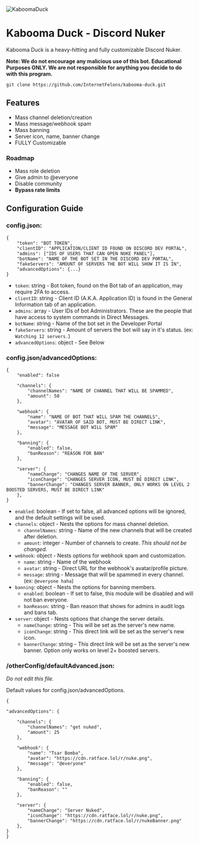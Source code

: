 ![KaboomaDuck](https://github.com/InternetFelons/kabooma-duck/assets/86261944/a99a1ae4-f701-4a7e-a7ad-17854828996c)
# Kabooma Duck - Discord Nuker
Kabooma Duck is a heavy-hitting and fully customizable Discord Nuker. 

**Note: We do not encourage any malicious use of this bot. Educational Purposes ONLY. We are not responsible for anything you decide to do with this program.** 

    git clone https://github.com/InternetFelons/kabooma-duck.git

## Features
 - Mass channel deletion/creation
 - Mass message/webhook spam
 - Mass banning
 - Server icon, name, banner change
 - FULLY Customizable
### Roadmap
- Mass role deletion
- Give admin to @everyone
- Disable community
- **Bypass rate limits**

## Configuration Guide
 ### config.json:

    {
		"token": "BOT TOKEN",
		"clientID": "APPLICATION/CLIENT ID FOUND ON DISCORD DEV PORTAL",
		"admins": ["IDS OF USERS THAT CAN OPEN NUKE PANEL"],
		"botName": "NAME OF THE BOT SET IN THE DISCORD DEV PORTAL",
		"fakeServers": "AMOUNT OF SERVERS THE BOT WILL SHOW IT IS IN",
		"advancedOptions": {...}
	}

 - `token`: string - Bot token, found on the Bot tab of an application, may require 2FA to access.
 - `clientID`: string - Client ID (A.K.A. Application ID) is found in the General Information tab of an application.
 - `admins`: array - User IDs of bot Administrators. These are the people that have access to system commands in Direct Messages.
 - `botName`: string - Name of the bot set in the Developer Portal
 - `fakeServers`: string - Amount of servers the bot will say in it's status. (ex: `Watching 12 servers.`)
 - `advancedOptions`: object - See Below

### config.json/advancedOptions:

    {
		"enabled": false
		
		"channels": {
			"channelNames": "NAME OF CHANNEL THAT WILL BE SPAMMED",
			"amount": 50
		},

		"webhook": {
			"name": "NAME OF BOT THAT WILL SPAM THE CHANNELS",
			"avatar": "AVATAR OF SAID BOT, MUST BE DIRECT LINK",
			"message": "MESSAGE BOT WILL SPAM"
		},

		"banning": {
			"enabled": false,
			"banReason": "REASON FOR BAN"
		},
		
		"server": {
			"nameChange": "CHANGES NAME OF THE SERVER",
			"iconChange": "CHANGES SERVER ICON, MUST BE DIRECT LINK",
			"bannerChange": "CHANGES SERVER BANNER, ONLY WORKS ON LEVEL 2 BOOSTED SERVERS, MUST BE DIRECT LINK"
		},
	}

 - `enabled`: boolean - If set to false, all advanced options will be ignored, and the default settings will be used.
 - `channels`: object - Nests the options for mass channel deletion.
	 -  `channelNames`: string - Name of the new channels that will be created after deletion.
	 - `amount`: integer - Number of channels to create. *This should not be changed.*
- `webhook`: object - Nests options for webhook spam and customization.
	- `name`: string - Name of the webhook
	- `avatar`: string - Direct URL for the webhook's avatar/profile picture.
	- `message`: string - Message that will be spammed in every channel. (ex: `@everyone haha`)
- `banning`: object - Nests the options for banning members.
	- `enabled`: boolean - If set to false, this module will be disabled and will not ban everyone.
	- `banReason`: string - Ban reason that shows for admins in audit logs and bans tab.
- `server`: object - Nests options that change the server details.
    - `nameChange`: string - This will be set as the server's new name.
    - `iconChange`: string - This direct link will be set as the server's new icon.
    - `bannerChange`: string - This direct link will be set as the server's new banner. Option only works on level 2+ boosted servers.

### /otherConfig/defaultAdvanced.json:
*Do not edit this file.*

Default values for config.json/advancedOptions.

    {
    
	"advancedOptions": {

		"channels": {
			"channelNames": "get nuked",
			"amount": 25
		},
		
		"webhook": {
			"name": "Tsar Bomba",
			"avatar": "https://cdn.ratface.lol/r/nuke.png",
			"message": "@everyone"
		},
		
		"banning": {
			"enabled": false,
			"banReason": ""
		},

		"server": {
			"nameChange": "Server Nuked",
			"iconChange": "https://cdn.ratface.lol/r/nuke.png",
			"bannerChange": "https://cdn.ratface.lol/r/nukeBanner.png"
		},
	}
	}

